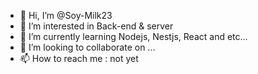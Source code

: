 - 👋 Hi, I’m @Soy-Milk23
- 👀 I’m interested in Back-end & server
- 🌱 I’m currently learning Nodejs, Nestjs, React and etc...
- 💞️ I’m looking to collaborate on ...
- 📫 How to reach me : not yet

<!---
Soy-Milk23/Soy-Milk23 is a ✨ special ✨ repository because its `README.md` (this file) appears on your GitHub profile.
You can click the Preview link to take a look at your changes.
--->
